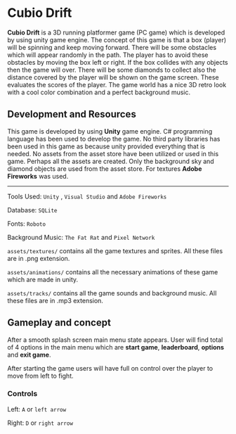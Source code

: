# Cubio Drift

**Cubio Drift** is a 3D running platformer game (PC game) which is developed by using
unity game engine. The concept of this game is that a box (player) will be spinning
and keep moving forward. There will be some obstacles which will appear randomly
in the path. The player has to avoid these obstacles by moving the box left or
right. If the box collides with any objects then the game will over. There will
be some diamonds to collect also the distance covered by the player will be shown
on the game screen. These evaluates the scores of the player. The game world has
a nice 3D retro look with a cool color combination and a perfect background music.

## Development and Resources

This game is developed by using **Unity** game engine. C# programming language
has been used to develop the game. No third party libraries has been used in this
game as because unity provided everything that is needed. No assets from the asset
store have been utilized or used in this game. Perhaps all the assets are created.
Only the background sky and diamond objects are used from the asset store. For
textures **Adobe Fireworks** was used.

---

Tools Used: `Unity` , `Visual Studio` and `Adobe Fireworks`

Database: `SQLite`

Fonts: `Roboto`

Background Music: `The Fat Rat` and `Pixel Network`

`assets/textures/` contains all the game textures and sprites. All these files
are in .png extension.

`assets/animations/` contains all the necessary animations of these game which
are made in unity.

`assets/tracks/` contains all the game sounds and background music. All these files
are in .mp3 extension.

## Gameplay and concept

After a smooth splash screen main menu state appears. User will find total of
4 options in the main menu which are **start game**, **leaderboard**,
**options** and **exit game**.

After starting the game users will have full on control over the player to move
from left to fight.

### Controls

Left: `A` or `left arrow`

Right: `D` or `right arrow`
